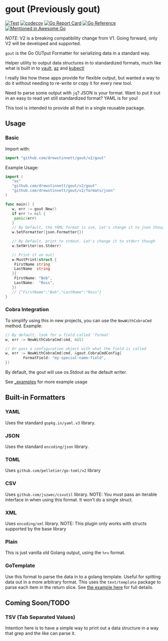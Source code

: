 # gout (Previously gout)

[![Test](https://github.com/drewstinnett/gout/actions/workflows/test.yml/badge.svg?branch=main)](https://github.com/drewstinnett/gout/actions/workflows/test.yml)
[![codecov](https://codecov.io/gh/drewstinnett/gout/branch/main/graph/badge.svg?token=KBITDOWZLQ)](https://codecov.io/gh/drewstinnett/gout)
[![Go Report Card](https://goreportcard.com/badge/github.com/drewstinnett/gout)](https://goreportcard.com/report/github.com/drewstinnett/gout)
[![Go Reference](https://pkg.go.dev/badge/github.com/drewstinnett/gout.svg)](https://pkg.go.dev/github.com/drewstinnett/gout)
[![Mentioned in Awesome Go](https://awesome.re/mentioned-badge.svg)](https://github.com/avelino/awesome-go)

*NOTE*: V2 is a breaking compatibility change from V1. Going forward, only V2 will
be developed and supported.

`gout` is the Go OUTput Formatter for serializing data in a standard way.

Helper utility to output data structures in to standardized formats, much like
what is built in to [vault](https://www.vaultproject.io/),
[az](https://docs.microsoft.com/en-us/cli/azure/install-azure-cli) and
[kubectl](https://kubernetes.io/docs/tasks/tools/)

I really like how these apps provide for flexible output, but wanted a way to
do it without needing to re-write or copy it for every new tool.

Need to parse some output with `jq`?  JSON is your format. Want to put
it out in an easy to read yet still standardized format?  YAML is for you!

This tool is intended to provide all that in a single reusable package.

## Usage

### Basic

Import with:

```go
import "github.com/drewstinnett/gout/v2/gout"
```

Example Usage:

```go
import (
   "os"
   "github.com/drewstinnett/gout/v2/gout"
   "github.com/drewstinnett/gout/v2/formats/json"
)

func main() {
   w, err := gout.New()
   if err != nil {
    panic(err)
   }
   // By Default, the YAML format is use, Let's change it to json though
   w.SetFormatter(json.Formatter{})

   // By Default, print to stdout. Let's change it to stderr though
   w.SetWriter(os.Stderr)

   // Print it on out!
   w.MustPrint(struct {
    FirstName string
    LastName  string
   }{
    FirstName: "Bob",
    LastName:  "Ross",
   })
   // {"FirstName":"Bob","LastName":"Ross"}
}
```

### Cobra Integration

To simplify using this in new projects, you can use the `NewWithCobraCmd`
method. Example:

```go
// By default, look for a field called 'format'
w, err := NewWithCobraCmd(cmd, nil)
```

```go
// Or pass a configuration object with what the field is called
w, err := NewWithCobraCmd(cmd, &gout.CobraCmdConfig{
        FormatField: "my-special-name-field",
})
```

By default, the gout will use os.Stdout as the default writer.

See [_examples](_examples/) for more example usage

## Built-in Formatters

### YAML

Uses the standard `gopkg.in/yaml.v3` library.

### JSON

Uses the standard `encoding/json` library.

### TOML

Uses `github.com/pelletier/go-toml/v2` library

### CSV

Uses `github.com/jszwec/csvutil` library. NOTE: You must pass an iterable
interface in when using this format. It won't do a single struct.

### XML

Uses `encoding/xml` library. NOTE: This plugin only works with structs supported
by the base library

### Plain

This is just vanilla old Golang output, using the `%+v` format.

### GoTemplate

Use this format to parse the data in to a golang template. Useful for spitting
data out in a more arbitrary format. This uses the `text/template` package to
parse each item in the return slice. See [the example
here](_examples/gotemplate/main.go) for full details.

## Coming Soon/TODO

### TSV (Tab Separated Values)

Intention here is to have a simple way to print out a data structure in a way
that grep and the like can parse it.
